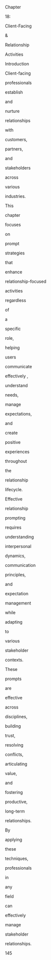 Chapter
 
18:
 
Client-Facing
 
&
 
Relationship
 
Activities
 
Introduction
 
Client-facing
 
professionals
 
establish
 
and
 
nurture
 
relationships
 
with
 
customers,
 
partners,
 
and
 
stakeholders
 
across
 
various
 
industries.
 
This
 
chapter
 
focuses
 
on
 
prompt
 
strategies
 
that
 
enhance
 
relationship-focused
 
activities
 
regardless
 
of
 
a
 
specific
 
role,
 
helping
 
users
 
communicate
 
effectively ,
 
understand
 
needs,
 
manage
 
expectations,
 
and
 
create
 
positive
 
experiences
 
throughout
 
the
 
relationship
 
lifecycle.
 
Effective
 
relationship
 
prompting
 
requires
 
understanding
 
interpersonal
 
dynamics,
 
communication
 
principles,
 
and
 
expectation
 
management
 
while
 
adapting
 
to
 
various
 
stakeholder
 
contexts.
 
These
 
prompts
 
are
 
effective
 
across
 
disciplines,
 
building
 
trust,
 
resolving
 
conflicts,
 
articulating
 
value,
 
and
 
fostering
 
productive,
 
long-term
 
relationships.
 
By
 
applying
 
these
 
techniques,
 
professionals
 
in
 
any
 
field
 
can
 
effectively
 
manage
 
stakeholder
 
relationships.
 
 
145
 
 